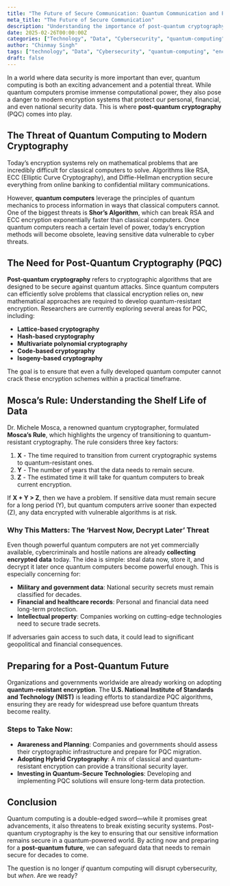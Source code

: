 ```yaml
---
title: "The Future of Secure Communication: Quantum Communication and Post-Quantum Cryptography"
meta_title: "The Future of Secure Communication"
description: "Understanding the importance of post-quantum cryptography and how it protects against quantum computing threats."
date: 2025-02-26T00:00:00Z
categories: ["Technology", "Data", "Cybersecurity", "quantum-computing", "encryption", "data-security", "cryptography"]
author: "Chinmay Singh"
tags: ["technology", "Data", "Cybersecurity", "quantum-computing", "encryption", "data-security", "cryptography"]
draft: false
---
```


In a world where data security is more important than ever, quantum computing is both an exciting advancement and a potential threat. While quantum computers promise immense computational power, they also pose a danger to modern encryption systems that protect our personal, financial, and even national security data. This is where **post-quantum cryptography** (PQC) comes into play.

## The Threat of Quantum Computing to Modern Cryptography

Today’s encryption systems rely on mathematical problems that are incredibly difficult for classical computers to solve. Algorithms like RSA, ECC (Elliptic Curve Cryptography), and Diffie-Hellman encryption secure everything from online banking to confidential military communications.

However, **quantum computers** leverage the principles of quantum mechanics to process information in ways that classical computers cannot. One of the biggest threats is **Shor’s Algorithm**, which can break RSA and ECC encryption exponentially faster than classical computers. Once quantum computers reach a certain level of power, today’s encryption methods will become obsolete, leaving sensitive data vulnerable to cyber threats.

## The Need for Post-Quantum Cryptography (PQC)

**Post-quantum cryptography** refers to cryptographic algorithms that are designed to be secure against quantum attacks. Since quantum computers can efficiently solve problems that classical encryption relies on, new mathematical approaches are required to develop quantum-resistant encryption. Researchers are currently exploring several areas for PQC, including:

- **Lattice-based cryptography**
- **Hash-based cryptography**
- **Multivariate polynomial cryptography**
- **Code-based cryptography**
- **Isogeny-based cryptography**

The goal is to ensure that even a fully developed quantum computer cannot crack these encryption schemes within a practical timeframe.

## Mosca’s Rule: Understanding the Shelf Life of Data

Dr. Michele Mosca, a renowned quantum cryptographer, formulated **Mosca’s Rule**, which highlights the urgency of transitioning to quantum-resistant cryptography. The rule considers three key factors:

1. **X** - The time required to transition from current cryptographic systems to quantum-resistant ones.
2. **Y** - The number of years that the data needs to remain secure.
3. **Z** - The estimated time it will take for quantum computers to break current encryption.

If **X + Y > Z**, then we have a problem. If sensitive data must remain secure for a long period (Y), but quantum computers arrive sooner than expected (Z), any data encrypted with vulnerable algorithms is at risk.

### Why This Matters: The ‘Harvest Now, Decrypt Later’ Threat

Even though powerful quantum computers are not yet commercially available, cybercriminals and hostile nations are already **collecting encrypted data** today. The idea is simple: steal data now, store it, and decrypt it later once quantum computers become powerful enough. This is especially concerning for:

- **Military and government data**: National security secrets must remain classified for decades.
- **Financial and healthcare records**: Personal and financial data need long-term protection.
- **Intellectual property**: Companies working on cutting-edge technologies need to secure trade secrets.

If adversaries gain access to such data, it could lead to significant geopolitical and financial consequences.

## Preparing for a Post-Quantum Future

Organizations and governments worldwide are already working on adopting **quantum-resistant encryption**. The **U.S. National Institute of Standards and Technology (NIST)** is leading efforts to standardize PQC algorithms, ensuring they are ready for widespread use before quantum threats become reality.

### Steps to Take Now:

- **Awareness and Planning**: Companies and governments should assess their cryptographic infrastructure and prepare for PQC migration.
- **Adopting Hybrid Cryptography**: A mix of classical and quantum-resistant encryption can provide a transitional security layer.
- **Investing in Quantum-Secure Technologies**: Developing and implementing PQC solutions will ensure long-term data protection.

## Conclusion

Quantum computing is a double-edged sword—while it promises great advancements, it also threatens to break existing security systems. Post-quantum cryptography is the key to ensuring that our sensitive information remains secure in a quantum-powered world. By acting now and preparing for a **post-quantum future**, we can safeguard data that needs to remain secure for decades to come.

The question is no longer _if_ quantum computing will disrupt cybersecurity, but _when_. Are we ready?